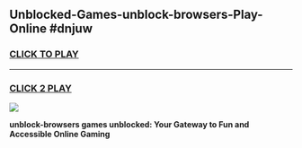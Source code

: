 
## Unblocked-Games-unblock-browsers-Play-Online #dnjuw
<h3>
<a href="https://news.freeplayer.one?title=unblock-browsers&ref=3">CLICK TO PLAY</a></h3>
<hr>

<h3>
<a href="https://news.freeplayer.one?title=unblock-browsers&ref=3">CLICK 2 PLAY</a>
  
</h3>

<a href="https://news.freeplayer.one?title=unblock-browsers&ref=3"><img src="https://clearcache.store/games.png"></a>


**unblock-browsers games unblocked: Your Gateway to Fun and Accessible Online Gaming**
